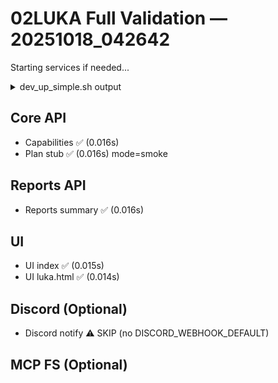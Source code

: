# 02LUKA Full Validation — 20251018_042642

Starting services if needed...

<details><summary>dev_up_simple.sh output</summary>

```
API:UP
PLAN:DOWN(400)
PATCH:DOWN(ERR)
SMOKE:DOWN(404)
UI Landing:UP
UI Legacy:UP
Open: http://127.0.0.1:5173/apps/landing.html
```
</details>

## Core API

- Capabilities ✅ (0.016s)
- Plan stub ✅ (0.016s) mode=smoke

## Reports API

- Reports summary ✅ (0.016s)

## UI

- UI index ✅ (0.015s)
- UI luka.html ✅ (0.014s)

## Discord (Optional)

- Discord notify ⚠️ SKIP (no DISCORD_WEBHOOK_DEFAULT)

## MCP FS (Optional)

